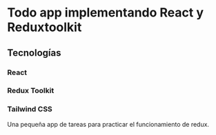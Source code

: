 
# Todo app implementando React y Reduxtoolkit

## Tecnologías 

### React
### Redux Toolkit
### Tailwind CSS
 
Una pequeña app de tareas para practicar el funcionamiento de redux.
